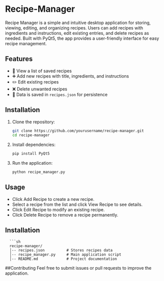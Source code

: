 # Recipe-Manager
Recipe Manager is a simple and intuitive desktop application for storing, viewing, editing, and organizing recipes. Users can add recipes with ingredients and instructions, edit existing entries, and delete recipes as needed. Built with PyQt5, the app provides a user-friendly interface for easy recipe management.

## Features  
- 📜 View a list of saved recipes  
- ➕ Add new recipes with title, ingredients, and instructions  
- ✏️ Edit existing recipes  
- ❌ Delete unwanted recipes  
- 💾 Data is saved in `recipes.json` for persistence

## Installation  
1. Clone the repository:  
   ```sh
   git clone https://github.com/yourusername/recipe-manager.git
   cd recipe-manager
2. Install dependencies:
   ```sh
   pip install PyQt5
3. Run the application:
    ```sh
   python recipe_manager.py

## Usage
- Click Add Recipe to create a new recipe.
- Select a recipe from the list and click View Recipe to see details.
- Click Edit Recipe to modify an existing recipe.
- Click Delete Recipe to remove a recipe permanently.  

## Installation  
      ```sh
      recipe-manager/
      │-- recipes.json          # Stores recipes data
      │-- recipe_manager.py     # Main application script
      │-- README.md             # Project documentation



##Contributing
Feel free to submit issues or pull requests to improve the application.


